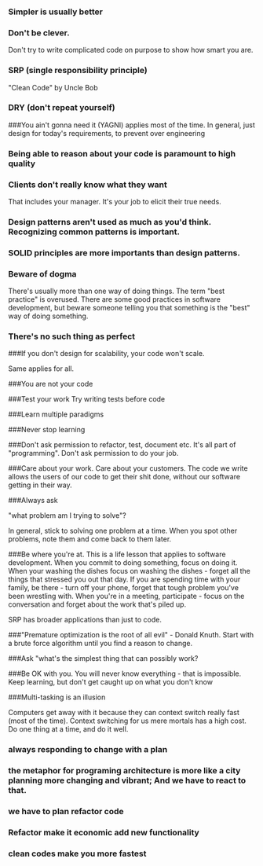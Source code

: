 ### Simpler is usually better

### Don't be clever.

Don't try to write complicated code on purpose to show how smart you are.

### SRP (single responsibility principle)
"Clean Code" by Uncle Bob

### DRY (don't repeat yourself)

###You ain't gonna need it (YAGNI)
applies most of the time. In general, just design for today's requirements, to prevent over engineering

### Being able to reason about your code is paramount to high quality

### Clients don't really know what they want
That includes your manager. It's your job to elicit their true needs.

### Design patterns aren't used as much as you'd think. Recognizing common patterns is important.

### SOLID principles are more importants than design patterns.

### Beware of dogma
There's usually more than one way of doing things. The term "best practice" is overused. There are some good practices in software development, but beware someone telling you that something is the "best" way of doing something.  

### There's no such thing as perfect

###If you don't design for scalability, your code won't scale.

Same applies for all.

###You are not your code

###Test your work
Try writing tests before code

###Learn multiple paradigms

###Never stop learning

###Don't ask permission to refactor, test, document etc. It's all part of "programming". Don't ask permission to do your job.

###Care about your work.
Care about your customers. The code we write allows the users of our code to get their shit done, without our software getting in their way.


###Always ask

"what problem am I trying to solve"?

In general, stick to solving one problem at a time. When you spot other problems, note them and come back to them later.


###Be where you're at.
This is a life lesson that applies to software development. When you commit to doing something, focus on doing it. When your washing the dishes focus on washing the dishes - forget all the things that stressed you out that day. If you are spending time with your family, be there - turn off your phone, forget that tough problem you've been wrestling with. When you're in a meeting, participate - focus on the conversation and forget about the work that's piled up.

SRP has broader applications than just to code.

###"Premature optimization is the root of all evil" - Donald Knuth.
Start with a brute force algorithm until you find a reason to change.

###Ask "what's the simplest thing that can possibly work?

###Be OK with you.
You will never know everything - that is impossible. Keep learning, but don't get caught up on what you don't know

###Multi-tasking is an illusion

Computers get away with it because they can context switch really fast (most of the time). Context switching for us mere mortals has a high cost. Do one thing at a time, and do it well.


### always responding to change with a plan

### the metaphor for programing architecture is more like a city planning more changing and vibrant; And we have to react to that.

### we have to plan refactor code

### Refactor make it economic add new functionality


### clean codes make you more fastest 
